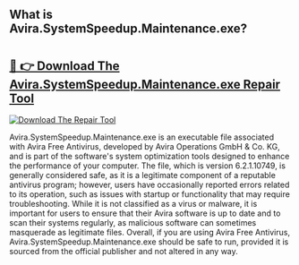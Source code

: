 ## What is Avira.SystemSpeedup.Maintenance.exe? 

# <h2><a href="https://exedetect.com/download.php?Avira.SystemSpeedup.Maintenance.exe">🔗 👉 Download The Avira.SystemSpeedup.Maintenance.exe Repair Tool</a></h2>

[![Download The Repair Tool](https://exedetect.com/download-button.jpg)](https://exedetect.com/download.php?Avira.SystemSpeedup.Maintenance.exe)

Avira.SystemSpeedup.Maintenance.exe is an executable file associated with Avira Free Antivirus, developed by Avira Operations GmbH & Co. KG, and is part of the software's system optimization tools designed to enhance the performance of your computer. The file, which is version 6.2.1.10749, is generally considered safe, as it is a legitimate component of a reputable antivirus program; however, users have occasionally reported errors related to its operation, such as issues with startup or functionality that may require troubleshooting. While it is not classified as a virus or malware, it is important for users to ensure that their Avira software is up to date and to scan their systems regularly, as malicious software can sometimes masquerade as legitimate files. Overall, if you are using Avira Free Antivirus, Avira.SystemSpeedup.Maintenance.exe should be safe to run, provided it is sourced from the official publisher and not altered in any way.